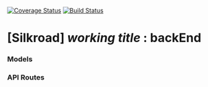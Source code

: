 [![Coverage Status](https://coveralls.io/repos/github/FiveEightyEight/eCOM_BackEnd/badge.svg?branch=master)](https://coveralls.io/github/FiveEightyEight/eCOM_BackEnd?branch=master)
[![Build Status](https://travis-ci.org/FiveEightyEight/eCOM_BackEnd.svg?branch=master)](https://travis-ci.org/FiveEightyEight/eCOM_BackEnd)
# [Silkroad] _working title_ : backEnd

### Models
>
### API Routes
>

